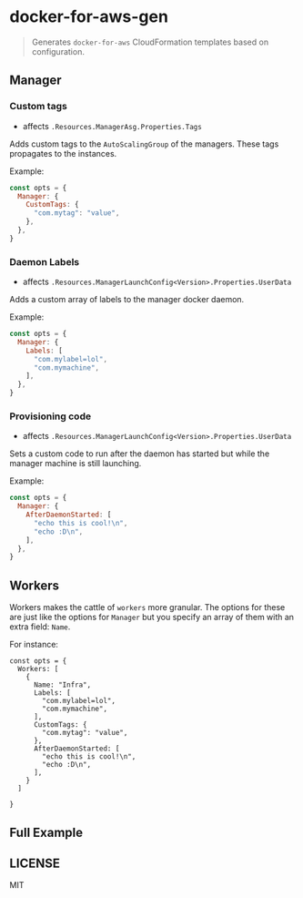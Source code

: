 # docker-for-aws-gen

> Generates `docker-for-aws` CloudFormation templates based on configuration.



## Manager

### Custom tags

- affects `.Resources.ManagerAsg.Properties.Tags`

Adds custom tags to the `AutoScalingGroup` of the managers.
These tags propagates to the instances.

Example:

```js
const opts = {
  Manager: {
    CustomTags: {
      "com.mytag": "value",
    },
  },
}
```


### Daemon Labels

- affects `.Resources.ManagerLaunchConfig<Version>.Properties.UserData`

Adds a custom array of labels to the manager docker daemon.

Example:

```js
const opts = {
  Manager: {
    Labels: [
      "com.mylabel=lol",
      "com.mymachine",
    ],
  },
}
```


### Provisioning code

- affects `.Resources.ManagerLaunchConfig<Version>.Properties.UserData`

Sets a custom code to run after the daemon has started but while the manager machine is still launching.


Example:

```js
const opts = {
  Manager: {
    AfterDaemonStarted: [
      "echo this is cool!\n",
      "echo :D\n",
    ],
  },
}
```


## Workers

Workers makes the cattle of `workers` more granular. The options for these are just like the options for `Manager` but you specify an array of them with an extra field: `Name`.  

For instance:

```
const opts = {
  Workers: [
    {
      Name: "Infra",
      Labels: [
        "com.mylabel=lol",
        "com.mymachine",
      ],
      CustomTags: {
        "com.mytag": "value",
      },
      AfterDaemonStarted: [
        "echo this is cool!\n",
        "echo :D\n",
      ],
    }
  ]

}

```


## Full Example


## LICENSE

MIT

